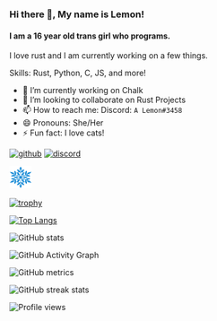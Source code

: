 ### Hi there 👋, My name is Lemon!
#### I am a 16 year old trans girl who programs.
I love rust and I am currently working on a few things.

Skills: Rust, Python, C, JS, and more!

- 🔭 I’m currently working on Chalk 
- 👯 I’m looking to collaborate on Rust Projects 
- 📫 How to reach me: Discord: `A Lemon#3458` 
- 😄 Pronouns: She/Her 
- ⚡ Fun fact: I love cats! 


[<img src='https://cdn.jsdelivr.net/npm/simple-icons@3.0.1/icons/github.svg' alt='github' height='40'>](https://github.com/LemonjamesD)  [<img src='https://cdn.jsdelivr.net/npm/simple-icons@3.0.1/icons/discord.svg' alt='discord' height='40'>](https://discord.gg/cmRYhWKJ)  

<a href='https://archiveprogram.github.com/'><img src='https://raw.githubusercontent.com/acervenky/animated-github-badges/master/assets/acbadge.gif' width='40' height='40'></a> 

[![trophy](https://github-profile-trophy.vercel.app/?username=LemonjamesD)](https://github.com/ryo-ma/github-profile-trophy)

[![Top Langs](https://github-readme-stats.vercel.app/api/top-langs/?username=LemonjamesD)](https://github.com/anuraghazra/github-readme-stats)

![GitHub stats](https://github-readme-stats.vercel.app/api?username=LemonjamesD&show_icons=true&count_private=true)  

![GitHub Activity Graph](https://activity-graph.herokuapp.com/graph?username=LemonjamesD)  

![GitHub metrics](https://metrics.lecoq.io/LemonjamesD)  

![GitHub streak stats](https://github-readme-streak-stats.herokuapp.com/?user=LemonjamesD)  

![Profile views](https://gpvc.arturio.dev/LemonjamesD)  
